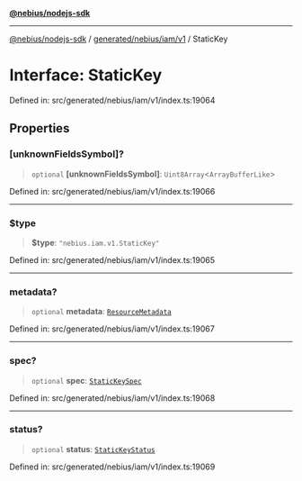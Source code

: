 [**@nebius/nodejs-sdk**](../../../../../README.md)

---

[@nebius/nodejs-sdk](../../../../../README.md) / [generated/nebius/iam/v1](../README.md) / StaticKey

# Interface: StaticKey

Defined in: src/generated/nebius/iam/v1/index.ts:19064

## Properties

### \[unknownFieldsSymbol\]?

> `optional` **\[unknownFieldsSymbol\]**: `Uint8Array`\<`ArrayBufferLike`\>

Defined in: src/generated/nebius/iam/v1/index.ts:19066

---

### $type

> **$type**: `"nebius.iam.v1.StaticKey"`

Defined in: src/generated/nebius/iam/v1/index.ts:19065

---

### metadata?

> `optional` **metadata**: [`ResourceMetadata`](../../../common/v1/interfaces/ResourceMetadata.md)

Defined in: src/generated/nebius/iam/v1/index.ts:19067

---

### spec?

> `optional` **spec**: [`StaticKeySpec`](StaticKeySpec.md)

Defined in: src/generated/nebius/iam/v1/index.ts:19068

---

### status?

> `optional` **status**: [`StaticKeyStatus`](StaticKeyStatus.md)

Defined in: src/generated/nebius/iam/v1/index.ts:19069
